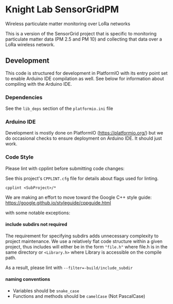 # Knight Lab SensorGridPM

Wireless particulate matter monitoring over LoRa networks

This is a version of the SensorGrid project that is specific to monitoring
particulate matter data (PM 2.5 and PM 10) and collecting that data over a
LoRa wireless network.


## Development

This code is structured for development in PlatformIO with its entry point set
to enable Arduino IDE compilation as well. See below for information about
compiling with the Arduino IDE.

### Dependencies

See the `lib_deps` section of the `platformio.ini` file

### Arduino IDE

Development is mostly done on PlatformIO (https://platformio.org/) but we do
occasional checks to ensure deployment on Arduino IDE. It should just work.

### Code Style

Please lint with cpplint before submitting code changes:

See this project's `CPPLINT.cfg` file for details about flags used for linting.
```
cpplint <SubProject>/*
```

We are making an effort to move toward the Google C++ style guide:
https://google.github.io/styleguide/cppguide.html

with some notable exceptions:

#### include subdirs not required

The requirement for specifying subdirs adds unnecessary complexity to project
maintenance. We use a relatively flat code structure within a given project,
thus includes will either be in the form `"file.h"` where file.h is in the
same directory or `<Library.h>` where Library is accessible on the compile path.

As a result, please lint with `--filter=-build/include_subdir`


#### naming conventions

 * Variables should be `snake_case`
 * Functions and methods should be `camelCase` (Not PascalCase)
